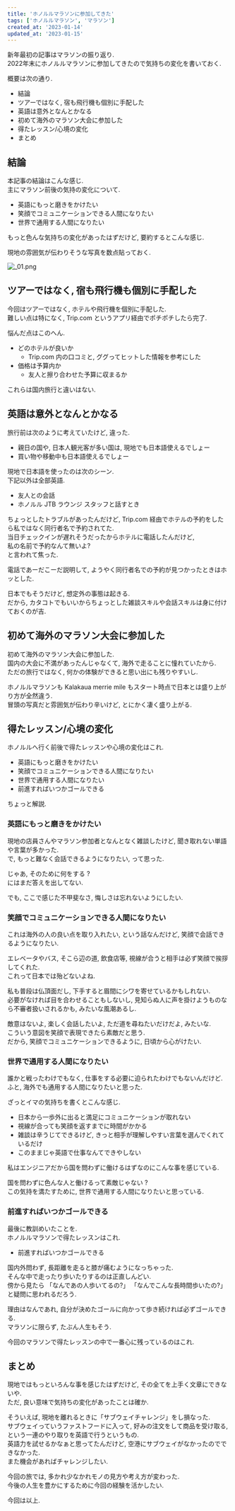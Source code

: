 ```yaml
---
title: 'ホノルルマラソンに参加してきた'
tags: ['ホノルルマラソン', 'マラソン']
created_at: '2023-01-14'
updated_at: '2023-01-15'
---
```


新年最初の記事はマラソンの振り返り.  
2022年末にホノルルマラソンに参加してきたので気持ちの変化を書いておく.

概要は次の通り.

- 結論
- ツアーではなく, 宿も飛行機も個別に手配した
- 英語は意外となんとかなる
- 初めて海外のマラソン大会に参加した
- 得たレッスン/心境の変化
- まとめ

## 結論

本記事の結論はこんな感じ.  
主にマラソン前後の気持の変化について.

- 英語にもっと磨きをかけたい
- 笑顔でコミュニケーションできる人間になりたい
- 世界で通用する人間になりたい

もっと色んな気持ちの変化があったはずだけど, 要約するとこんな感じ.

現地の雰囲気が伝わりそうな写真を数点貼っておく.

![_01.png](/images/pages/posts/20230114/_01.png)



## ツアーではなく, 宿も飛行機も個別に手配した

今回はツアーではなく, ホテルや飛行機を個別に手配した.  
難しい点は特になく, Trip.com というアプリ経由でポチポチしたら完了.

悩んだ点はこのへん.

- どのホテルが良いか
  - Trip.com 内の口コミと, ググってヒットした情報を参考にした
- 価格は予算内か
  - 友人と擦り合わせた予算に収まるか

これらは国内旅行と違いはない.


## 英語は意外となんとかなる

旅行前は次のように考えていたけど, 違った.

- 親日の国や, 日本人観光客が多い国は, 現地でも日本語使えるでしょー
- 買い物や移動中も日本語使えるでしょー

現地で日本語を使ったのは次のシーン.  
下記以外は全部英語.

- 友人との会話
- ホノルル JTB ラウンジ スタッフと話すとき

ちょっとしたトラブルがあったんだけど, Trip.com 経由でホテルの予約をしたら私ではなく同行者名で予約されてた.  
当日チェックインが遅れそうだったからホテルに電話したんだけど,  
私の名前で予約なんて無いよ?  
と言われて焦った.

電話であーだこーだ説明して, ようやく同行者名での予約が見つかったときはホッとした.

日本でもそうだけど, 想定外の事態は起きる.  
だから, カタコトでもいいからちょっとした雑談スキルや会話スキルは身に付けておくのが吉.


## 初めて海外のマラソン大会に参加した

初めて海外のマラソン大会に参加した.  
国内の大会に不満があったんじゃなくて, 海外で走ることに憧れていたから.  
ただの旅行ではなく, 何かの体験ができると思い出にも残りやすいし.

ホノルルマラソンも Kalakaua merrie mile もスタート時点で日本とは盛り上がり方が全然違う.  
冒頭の写真だと雰囲気が伝わり辛いけど, とにかく凄く盛り上がる.


## 得たレッスン/心境の変化

ホノルルへ行く前後で得たレッスンや心境の変化はこれ.

- 英語にもっと磨きをかけたい
- 笑顔でコミュニケーションできる人間になりたい
- 世界で通用する人間になりたい
- 前進すればいつかゴールできる

ちょっと解説.

### 英語にもっと磨きをかけたい

現地の店員さんやマラソン参加者となんとなく雑談したけど, 聞き取れない単語や言葉が多かった.  
で, もっと難なく会話できるようになりたい, って思った.

じゃあ, そのために何をする ?  
にはまだ答えを出してない.

でも, ここで感じた不甲斐なさ, 悔しさは忘れないようにしたい.

### 笑顔でコミュニケーションできる人間になりたい

これは海外の人の良い点を取り入れたい, という話なんだけど, 笑顔で会話できるようになりたい.

エレベータやバス, そこら辺の道, 飲食店等, 視線が合うと相手は必ず笑顔で挨拶してくれた.  
これって日本では殆どないよね.

私も普段は仏頂面だし, 下手すると眉間にシワを寄せているかもしれない.  
必要がなければ目を合わせることもしないし, 見知らぬ人に声を掛けようものなら不審者扱いされるかも, みたいな風潮あるし.

敵意はないよ, 楽しく会話したいよ, ただ道を尋ねたいだけだよ, みたいな.  
こういう意図を笑顔で表現できたら素敵だと思う.  
だから, 笑顔でコミュニケーションできるように, 日頃から心がけたい.


### 世界で通用する人間になりたい

誰かと戦ったわけでもなく, 仕事をする必要に迫られたわけでもないんだけど.  
ふと, 海外でも通用する人間になりたいと思った.

ざっとイマの気持ちを書くとこんな感じ.

- 日本から一歩外に出ると満足にコミュニケーションが取れない
- 視線が合っても笑顔を返すまでに時間がかかる
- 雑談は辛うじてできるけど, きっと相手が理解しやすい言葉を選んでくれているだけ
- このままじゃ英語で仕事なんてできやしない

私はエンジニアだから国を問わずに働けるはずなのにこんな事を感じている.

国を問わずに色んな人と働けるって素敵じゃない ?  
この気持を満たすために, 世界で通用する人間になりたいと思っている.


### 前進すればいつかゴールできる

最後に教訓めいたことを.  
ホノルルマラソンで得たレッスンはこれ.

- 前進すればいつかゴールできる

国内外問わず, 長距離を走ると膝が痛むようになっちゃった.  
そんな中で走ったり歩いたりするのは正直しんどい.  
傍から見たら 「なんであの人歩いてるの?」 「なんでこんな長時間歩いたの?」と疑問に思われるだろう.

理由はなんであれ, 自分が決めたゴールに向かって歩き続ければ必ずゴールできる.  
マラソンに限らず, たぶん人生もそう.

今回のマラソンで得たレッスンの中で一番心に残っているのはこれ.

## まとめ

現地ではもっといろんな事を感じたはずだけど, その全てを上手く文章にできないや.  
ただ, 良い意味で気持ちの変化があったことは確か.

そういえば, 現地を離れるときに「サブウェイチャレンジ」をし損なった.  
サブウェイっていうファストフードに入って, 好みの注文をして商品を受け取る, という一連のやり取りを英語で行うというもの.  
英語力を試せるかなぁと思ってたんだけど, 空港にサブウェイがなかったのでできなかった.  
また機会があればチャレンジしたい.

今回の旅では, 多かれ少なかれモノの見方や考え方が変わった.  
今後の人生を豊かにするために今回の経験を活かしたい.

今回は以上.
